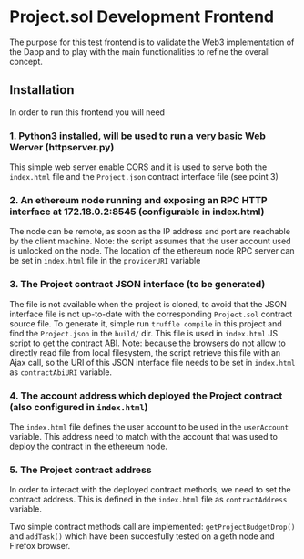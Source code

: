 # Project.sol Development Frontend

The purpose for this test frontend is to validate the Web3 implementation of the Dapp
and to play with the main functionalities to refine the overall concept.

## Installation

In order to run this frontend you will need

### 1. Python3 installed, will be used to run a very basic Web Werver (httpserver.py)
This simple web server enable CORS and it is used to serve both the `index.html` file
and the `Project.json` contract interface file (see point 3)

### 2. An ethereum node running and exposing an RPC HTTP interface at 172.18.0.2:8545 (configurable in index.html)
The node can be remote, as soon as the IP address and port are reachable by the client machine. 
Note: the script assumes that the user account used is unlocked on the node.
The location of the ethereum node RPC server can be set in `index.html` file in the
`providerURI` variable

### 3. The Project contract JSON interface (to be generated)
The file is not available when the project is cloned, to avoid that
the JSON interface file is not up-to-date with the corresponding `Project.sol`
contract source file. 
To generate it, simple run `truffle compile` in this project and find 
the `Project.json` in the `build/` dir.
This file is used in `index.html` JS script to get the contract ABI.
Note: because the browsers do not allow to directly read file from local 
filesystem, the script retrieve this file with an Ajax call, so the 
URI of this JSON interface file needs to be set in `index.html` as `contractAbiURI` 
variable. 

### 4. The account address which deployed the Project contract (also configured in `index.html`)
The `index.html` file defines the user account to be used in the `userAccount`
variable. This address need to match with the account that was used to deploy
the contract in the ethereum node.

### 5. The Project contract address
In order to interact with the deployed contract methods, we need to set
the contract address. This is defined in the `index.html` file as `contractAddress` variable.

Two simple contract methods call are implemented: `getProjectBudgetDrop()` and `addTask()`
which have been succesfully tested on a geth node and Firefox browser.

